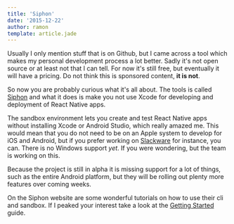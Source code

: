 ```yaml
---
title: 'Siphon'
date: '2015-12-22'
author: ramon
template: article.jade
---
```


Usually I only mention stuff that is on Github, but I came across a tool which makes my personal development process a lot better.
Sadly it's not open source or at least not that I can tell. For now it's still free, but eventually it will have a pricing. Do not think this is sponsored content, **it is not**.

So now you are probably curious what it's all about. The tools is called [Siphon](https://getsiphon.com/) and what it does is make you not use Xcode for developing and deployment of React Native apps.

The sandbox environment lets you create and test React Native apps without installing Xcode or Android Studio, which really amazed me.
This would mean that you do not need to be on an Apple system to develop for iOS and Android, but if you prefer working on [Slackware](http://www.slackware.com/) for instance, you can.
There is no Windows support *yet*. If you were wondering, but the team is working on this.

Because the project is still in alpha it is missing support for a lot of things, such as the entire Android platform, but they will be rolling out plenty more features over coming weeks.

On the Siphon website are some wonderful tutorials on how to use their cli and sandbox. If I peaked your interest take a look at the [Getting Started](https://getsiphon.com/docs/quickstart/) guide.
